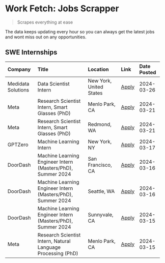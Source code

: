 # Work Fetch: Jobs Scrapper
> Scrapes everything at ease

The data keeps updating every hour so you can always get the latest jobs and wont miss out on any opportunities.

## SWE Internships
<!--START_SECTION:workfetch-->
| Company            | Title                                                        | Location                | Link                                                                                                                                                                                                                                                                 | Date Posted   |
|:-------------------|:-------------------------------------------------------------|:------------------------|:---------------------------------------------------------------------------------------------------------------------------------------------------------------------------------------------------------------------------------------------------------------------|:--------------|
| Medidata Solutions | Data Scientist Intern                                        | New York, United States | [Apply](https://www.linkedin.com/jobs/view/data-scientist-intern-at-medidata-solutions-3810253704?position=10&pageNum=0&refId=5bu4ZwiYddkI27kw3IEBLA%3D%3D&trackingId=66kLSry0wivJaBBze%2B%2BJ4Q%3D%3D&trk=public_jobs_jserp-result_search-card)                     | 2024-03-26    |
| Meta               | Research Scientist Intern, Smart Glasses (PhD)               | Menlo Park, CA          | [Apply](https://www.linkedin.com/jobs/view/research-scientist-intern-smart-glasses-phd-at-meta-3811308332?position=8&pageNum=0&refId=5bu4ZwiYddkI27kw3IEBLA%3D%3D&trackingId=VeuBA1WlEUpDeuEF%2FAmJMg%3D%3D&trk=public_jobs_jserp-result_search-card)                | 2024-03-21    |
| Meta               | Research Scientist Intern, Smart Glasses (PhD)               | Redmond, WA             | [Apply](https://www.linkedin.com/jobs/view/research-scientist-intern-smart-glasses-phd-at-meta-3811304794?position=12&pageNum=0&refId=5bu4ZwiYddkI27kw3IEBLA%3D%3D&trackingId=84BK7BbpAdcnwChl5QFhXQ%3D%3D&trk=public_jobs_jserp-result_search-card)                 | 2024-03-21    |
| GPTZero            | Machine Learning Intern                                      | New York, NY            | [Apply](https://www.linkedin.com/jobs/view/machine-learning-intern-at-gptzero-3860723963?position=9&pageNum=0&refId=5bu4ZwiYddkI27kw3IEBLA%3D%3D&trackingId=Lo%2FsqMdeANqOnZ%2BZOVskXw%3D%3D&trk=public_jobs_jserp-result_search-card)                               | 2024-03-17    |
| DoorDash           | Machine Learning Engineer Intern (Masters/PhD), Summer 2024  | San Francisco, CA       | [Apply](https://www.linkedin.com/jobs/view/machine-learning-engineer-intern-masters-phd-summer-2024-at-doordash-3736457737?position=3&pageNum=0&refId=5bu4ZwiYddkI27kw3IEBLA%3D%3D&trackingId=4ioqbyT6W55gqctsQJsH1g%3D%3D&trk=public_jobs_jserp-result_search-card) | 2024-03-16    |
| DoorDash           | Machine Learning Engineer Intern (Masters/PhD), Summer 2024  | Seattle, WA             | [Apply](https://www.linkedin.com/jobs/view/machine-learning-engineer-intern-masters-phd-summer-2024-at-doordash-3736455966?position=4&pageNum=0&refId=5bu4ZwiYddkI27kw3IEBLA%3D%3D&trackingId=OH5hexJOTvkbRy5JWRHzEw%3D%3D&trk=public_jobs_jserp-result_search-card) | 2024-03-16    |
| DoorDash           | Machine Learning Engineer Intern (Masters/PhD), Summer 2024  | Sunnyvale, CA           | [Apply](https://www.linkedin.com/jobs/view/machine-learning-engineer-intern-masters-phd-summer-2024-at-doordash-3736454973?position=2&pageNum=0&refId=5bu4ZwiYddkI27kw3IEBLA%3D%3D&trackingId=dG6NHyj4iW1XPazBpUjkLw%3D%3D&trk=public_jobs_jserp-result_search-card) | 2024-03-15    |
| Meta               | Research Scientist Intern, Natural Language Processing (PhD) | Menlo Park, CA          | [Apply](https://www.linkedin.com/jobs/view/research-scientist-intern-natural-language-processing-phd-at-meta-3858718375?position=11&pageNum=0&refId=5bu4ZwiYddkI27kw3IEBLA%3D%3D&trackingId=qrpnsRcgf%2FRZVC6tGoO2OQ%3D%3D&trk=public_jobs_jserp-result_search-card) | 2024-03-15    |
<!--END_SECTION:workfetch-->
